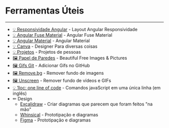 # Ferramentas Úteis

***

- [💡 Responsividade Angular](https://tburleson-layouts-demos.firebaseapp.com/#/docs) - Layout Angular Responsividade
- [💡 Angular Fuse Material](http://angular-material.fusetheme.com/) - Angular Fuse Material
- [💡 Angular Material](https://material.angular.io/) - Angular Material
- [💡 Canva](https://www.canva.com) - Designer Para diversas coisas
- [💡 Projetos](https://www.behance.net) - Projetos de pessoas
- [🖼 Papel de Paredes](https://unsplash.com) - Beautiful Free Images & Pictures
- [🖼 Gifs Git](https://medium.com/@adventuroussrv/how-to-add-gifs-to-your-github-profile-3c7de88cc305) - Adicionar Gifs no GitHub
- [🖼 Remove.bg](https://www.remove.bg) - Remover fundo de imagens
- [🖼 Unscreen](https://www.unscreen.com/) - Remover fundo de vídeos e GIFs
- [💡 1loc: one line of code](https://1loc.dev/) - Comandos javaScript em uma única linha (em inglês)
- ✏ Design
  - [Excalidraw](https://excalidraw.com) - Criar diagramas que parecem que foram feitos "na mão"
  - [Whinsical](https://whimsical.com) - Prototipação e diagramas
  - [Figma](https://www.figma.com) - Prototipação e diagramas
